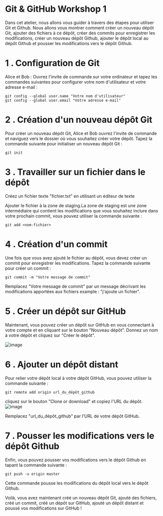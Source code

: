 # Git & GitHub Workshop 1

Dans cet atelier, nous allons vous guider à travers des étapes pour utiliser Git et Github. Nous allons vous montrer comment créer un nouveau dépôt Git, ajouter des
fichiers à ce dépôt, créer des commits pour enregistrer les modifications, créer un nouveau dépôt Github, ajouter le dépôt local au dépôt Github et pousser les modifications vers le dépôt Github.


# 1 . Configuration de Git
Alice et Bob : Ouvrez l'invite de commande sur votre ordinateur et tapez les commandes suivantes pour configurer votre nom d'utilisateur et votre adresse e-mail :
```
git config --global user.name "Votre nom d'utilisateur"
git config --global user.email "Votre adresse e-mail"
```
# 2 . Création d'un nouveau dépôt Git
Pour créer un nouveau dépôt Git, Alice et Bob ouvrez l'invite de commande et naviguez vers le dossier où vous souhaitez créer votre dépôt. Tapez la commande suivante pour initialiser un nouveau dépôt Git :
```
git init
```

# 3 . Travailler sur un fichier dans le dépôt 

Créez un fichier texte "fichier.txt" en utilisant un éditeur de texte

Ajouter le fichier à la zone de staging.La zone de staging est une zone intermédiaire qui contient les modifications que vous souhaitez inclure dans votre prochain commit, vous pouvez utiliser la commande suivante :
```
git add <nom-fichier>
```
# 4 . Création d'un commit 
Une fois que vous avez ajouté le fichier au dépôt, vous devez créer un commit pour enregistrer les modifications. Tapez la commande suivante pour créer un commit :
```
git commit -m "Votre message de commit"
```
Remplacez "Votre message de commit" par un message décrivant les modifications apportées aux fichiers example : "j'ajoute un fichier".

# 5 . Créer un dépôt sur GitHub 
Maintenant, vous pouvez créer un dépôt sur GitHub en vous connectant à votre compte et en cliquant sur le bouton "Nouveau dépôt". Donnez un nom à votre dépôt et cliquez sur "Créer le dépôt".


![image](https://user-images.githubusercontent.com/123757632/221890517-b9793939-b1a1-407b-96b4-0f3207dc9c93.png)

# 6 . Ajouter un dépôt distant 
Pour relier votre dépôt local à votre dépôt GitHub, vous pouvez utiliser la commande suivante :
```
git remote add origin url_du_dépôt_github
```
cliquez sur le bouton "Clone or download" et copiez l'URL du dépôt.
![image](https://user-images.githubusercontent.com/123757632/221907903-06ae3b01-5648-4438-bf1d-5f5c72946693.png)

Remplacez "url_du_dépôt_github" par l'URL de votre dépôt GitHub.

# 7 . Pousser les modifications vers le dépôt Github

Enfin, vous pouvez pousser vos modifications vers le dépôt Github en tapant la commande suivante : 
```
git push -u origin master
```
Cette commande pousse les modifications du dépôt local vers le dépôt Github.


Voilà, vous avez maintenant créé un nouveau dépôt Git, ajouté des fichiers, créé un commit, créé un dépôt sur GitHub, ajouté un dépôt distant et poussé vos modifications sur GitHub ! 
